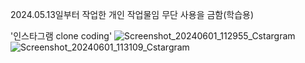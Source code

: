 2024.05.13일부터 작업한 개인 작업물임
무단 사용을 금함(학습용)

'인스타그램 clone coding'
![Screenshot_20240601_112955_Cstargram](https://github.com/eFOROW/cstargram/assets/163235014/73fd7a4c-3689-472f-8830-dcc123c0ef2c)
![Screenshot_20240601_113109_Cstargram](https://github.com/eFOROW/cstargram/assets/163235014/80d94c85-556c-4522-ad1f-7a1c4ff39869)
